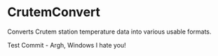 # CrutemConvert
Converts Crutem station temperature data into various usable formats.

Test Commit - Argh, Windows I hate you!
